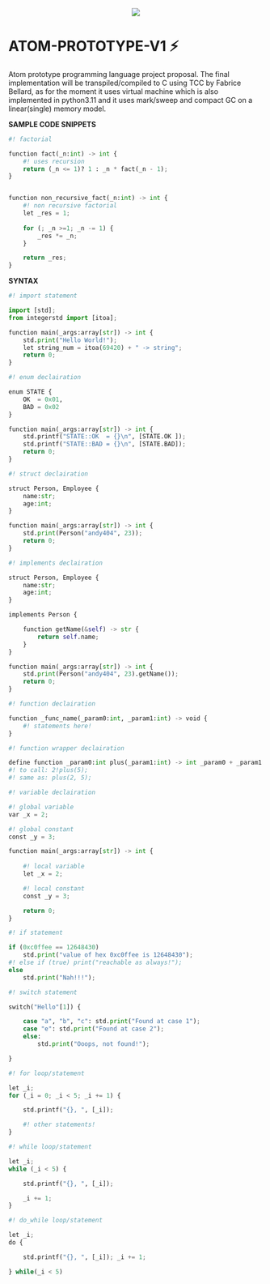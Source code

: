 
<p align="center">
    <img src="https://icons.iconarchive.com/icons/papirus-team/papirus-apps/128/atom-beta-icon.png"/>
    <!-- copyright papirus icon -->
</p>

# ATOM-PROTOTYPE-V1 ⚡
<p>
    Atom prototype programming language project proposal.
    The final implementation will be transpiled/compiled to C using TCC by Fabrice Bellard, as for the moment it uses virtual machine which is also implemented in python3.11 and it uses mark/sweep and compact GC on a linear(single) memory model.
</p>

**SAMPLE CODE SNIPPETS**
```python
#! factorial

function fact(_n:int) -> int {
    #! uses recursion
    return (_n <= 1)? 1 : _n * fact(_n - 1);
}


function non_recursive_fact(_n:int) -> int {
    #! non recursive factorial
    let _res = 1;
    
    for (; _n >=1; _n -= 1) {
        _res *= _n;
    }

    return _res;
}
```

**SYNTAX**
```python
#! import statement

import [std];
from integerstd import [itoa];

function main(_args:array[str]) -> int {
    std.print("Hello World!");
    let string_num = itoa(69420) + " -> string";
    return 0;
}
```

```python
#! enum declairation

enum STATE {
    OK  = 0x01,
    BAD = 0x02
}

function main(_args:array[str]) -> int {
    std.printf("STATE::OK  = {}\n", [STATE.OK ]);
    std.printf("STATE::BAD = {}\n", [STATE.BAD]);
    return 0;
}
```

```python
#! struct declairation

struct Person, Employee {
    name:str;
    age:int;
}

function main(_args:array[str]) -> int {
    std.print(Person("andy404", 23));
    return 0;
}
```

```python
#! implements declairation

struct Person, Employee {
    name:str;
    age:int;
}

implements Person {

    function getName(&self) -> str {
        return self.name;
    }
}

function main(_args:array[str]) -> int {
    std.print(Person("andy404", 23).getName());
    return 0;
}
```

```python
#! function declairation

function _func_name(_param0:int, _param1:int) -> void {
    #! statements here!
}
```

```python
#! function wrapper declairation

define function _param0:int plus(_param1:int) -> int _param0 + _param1 ;
#! to call: 2!plus(5);
#! same as: plus(2, 5);
```

```python
#! variable declairation

#! global variable
var _x = 2;

#! global constant
const _y = 3;

function main(_args:array[str]) -> int {
    
    #! local variable
    let _x = 2;

    #! local constant
    const _y = 3;

    return 0;
}
```

```python
#! if statement

if (0xc0ffee == 12648430)
    std.print("value of hex 0xc0ffee is 12648430");
#! else if (true) print("reachable as always!");
else 
    std.print("Nah!!!");
```

```python
#! switch statement

switch("Hello"[1]) {

    case "a", "b", "c": std.print("Found at case 1");
    case "e": std.print("Found at case 2");
    else:
        std.print("Ooops, not found!");

}
```

```python
#! for loop/statement

let _i;
for (_i = 0; _i < 5; _i += 1) {

    std.printf("{}, ", [_i]);

    #! other statements!
}
```

```python
#! while loop/statement

let _i;
while (_i < 5) {

    std.printf("{}, ", [_i]);

    _i += 1;
}
```

```python
#! do_while loop/statement

let _i;
do {

    std.printf("{}, ", [_i]); _i += 1;

} while(_i < 5)
```
